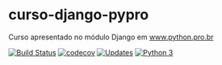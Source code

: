 # curso-django-pypro
Curso apresentado no módulo Django em www.python.pro.br

[![Build Status](https://travis-ci.com/E-nigmum/curso-django-pypro.svg?branch=main)](https://travis-ci.com/E-nigmum/curso-django-pypro)
[![codecov](https://codecov.io/gh/Baihanu/curso-django-pypro/branch/main/graph/badge.svg?token=CQLV2XU344)](https://codecov.io/gh/Baihanu/curso-django-pypro)
[![Updates](https://pyup.io/repos/github/E-nigmum/curso-django-pypro/shield.svg)](https://pyup.io/repos/github/E-nigmum/curso-django-pypro/)
[![Python 3](https://pyup.io/repos/github/E-nigmum/curso-django-pypro/python-3-shield.svg)](https://pyup.io/repos/github/E-nigmum/curso-django-pypro/)
